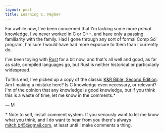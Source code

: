```yaml
---
layout: post
title: Learning C, Maybe?
---
```

For awhile now, I've been concerned that I'm lacking some more _primal_
knowledge. I've never worked in C or C++, and have only a passing familiarity
with the family. Had I gone through any sort of formal Comp Sci program, I'm
sure I would have had more exposure to them than I currently do.

I've been toying with [Rust](https://www.rust-lang.org/) for a bit now, and
that's all well and good, as far as safe, compiled languages go, but Rust is
neither historical or particularly widespread.

To this end, I've picked up a copy of the classic
[K&R Bible, Second Edition](http://a.co/1bmSmG0). Am I making a mistake here?
Is C knowledge even necessary, or relevant? I'm of the opinion that any
knowledge is good knowledge, but if you think this is a waste of time, let me
know in the comments.*

— M

\* Note to self, install comment system. If you seriously want to let me know
what you think, and I do want to hear from you there's always
mitch.b45@gmail.com, at least until I make comments a thing.

